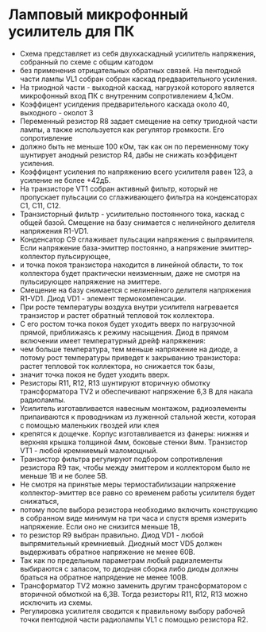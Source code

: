 # Ламповый микрофонный усилитель для ПК
- Схема представляет из себя двухкаскадный усилитель напряжения, собранный по схеме с общим катодом 
- без применения отрицательных обратных связей. На пентодной части лампы VL1 собран собран каскад предварительного усиления.
- На триодной части - выходной каскад, нагрузкой которого является микрофонный вход ПК с внутренним сопротивлением 4,1кОм.
- Коэффицент усилдения предварительного каскада около 40, выходного - околот 3
- Переменный резистор R8 задает смещение на сетку триодной части лампы, а также используется как регулятор громкости. Его сопротивление
- должно быть не меньше 100 кОм, так как он по переменному току шунтирует анодный резистор R4, дабы не снижать коэффицент усиления.
- Коэффицент усиления по напряжению всего усилителя равен 123, а усиление не более +42дБ.
- На транзисторе VT1 собран активный фильтр, который не пропускает пульсации со сглаживающего фильтра на конденсаторах C1, C11, C12.
- Транзисторный фильтр - усилительно постоянного тока, каскад с общей базой. Смещение на базу снимается с нелинейного делителя напряжения R1-VD1. 
- Конденсатор C9 сглаживает пульсации напряжения с выпрямителя. Если напряжение база-эмиттер постоянно, а напряжение эмиттер-коллектор пульсирующее, 
- и точка покоя транзистора находится в линейной области, то ток коллектора будет практически неизменным, даже не смотря на пульсирующее напряжение на эмиттере.
- Смещение на базу снимается с нелинейного делителя напряжения R1-VD1. Диод VD1 - элемент термокомпенсации.
- При росте температуры воздуха внутри усилителя нагревается транзистор и растет обратный тепловой ток коллектора. 
- С его ростом точка покоя будет уходить вверх по нагрузочной прямой, приближаясь к режиму насыщения. Диод в прямом включении имеет температурный дрейф напряжения: 
- чем больше температура, тем меньше напряжение на диоде, а потому рост температуры приведет к закрыванию транзистора: растет тепловой ток коллектора, но снижается ток базы,
- значит точка покоя не будет уходить вверх.
- Резисторы R11, R12, R13 шунтируют вторичную обмотку трансформатора TV2 и обеспечивают напряжение 6,3 В для накала радиолампы.
- Усилитель изготавливается навесным монтажом, радиоэлементы припаиваются к проводникам из луженной стальной жести, которая с помощью маленьких гвоздей или клея
- крепятся к дощечке. Корпус изготавливается из фанеры: нижняя и верхняя крышка толщиной 4мм, боковые стенки 8мм. Транзистор VT1 - любой кремниемый маломощный.
- Транзистор фильтра регулируют подбором сопротивления резистора R9 так, чтобы между эмиттером и коллектором было не меньше 1В и не более 5В. 
- Не смотря на принятые меры термостабилизации напряжение коллектор-эмиттер все равно со временем работы усилителя будет снижаться, 
- потому после выбора резистора необходимо включить конструкцию в собранном виде минимум на три часа и спустя время измерить напряжение. Если оно не снизится меньше 1В,
- то резистор R9 выбран правильно. Диод VD1 - любой выпрямительный кремниевый. Диодный мост VD5 должен выдерживать обратное напряжение не менее 60В. 
- Так как по предельным параметрам любый радиэлементы выбираются с запасом, то диодная сборка либо диоды должны браться на обратное напрядение не менее 100В. 
- Трансформатор TV2 можно заменить другим трансформатором с вторичной обмоткой на 6,3В. Тогда резисторы R11, R12, R13 можно исключить из схемы.
- Регулировка усилителя сводится к правильному выбору рабочей точки пентодной части радиолампы VL1 с помощью резистора R2. 
